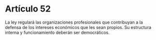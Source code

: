 # Artículo 52

La ley regulará las organizaciones profesionales que contribuyan a la defensa de los intereses económicos que les sean propios. Su estructura interna y funcionamiento deberán ser democráticos.
